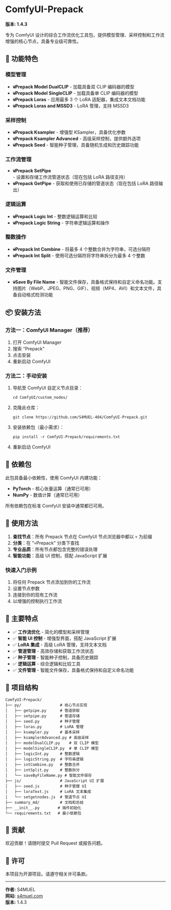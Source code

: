 # ComfyUI-Prepack

**版本: 1.4.3**

专为 ComfyUI 设计的综合工作流优化工具包，提供模型管理、采样控制和工作流增强的核心节点，具备专业级可靠性。

## 🚀 功能特色

### 模型管理
- **💀Prepack Model DualCLIP** - 加载具备双 CLIP 编码器的模型
- **💀Prepack Model SingleCLIP** - 加载具备单 CLIP 编码器的模型
- **💀Prepack Loras** - 应用最多 3 个 LoRA 适配器，集成文本文档功能
- **💀Prepack Loras and MSSD3** - LoRA 管理，支持 MSSD3

### 采样控制
- **💀Prepack Ksampler** - 增强型 KSampler，具备优化参数
- **💀Prepack Ksampler Advanced** - 高级采样控制，提供额外选项
- **💀Prepack Seed** - 智能种子管理，具备随机生成和历史跟踪功能

### 工作流管理
- **💀Prepack SetPipe** - 设置和存储工作流管道状态（现在包括 LoRA 路径支持）
- **💀Prepack GetPipe** - 获取和使用已存储的管道状态（现在包括 LoRA 路径输出）

### 逻辑运算
- **💀Prepack Logic Int** - 整数逻辑运算和比较
- **💀Prepack Logic String** - 字符串逻辑运算和操作

### 整数操作
- **💀Prepack Int Combine** - 将最多 4 个整数合并为字符串，可选分隔符
- **💀Prepack Int Split** - 使用可选分隔符将字符串拆分为最多 4 个整数

### 文件管理
- **💀Save By File Name** - 智能文件保存，具备格式保持和自定义命名功能。支持图片（WebP、JPEG、PNG、GIF）、视频（MP4、AVI）和文本文件，具备自动格式检测功能

## 📦 安装方法

### 方法一：ComfyUI Manager（推荐）
1. 打开 ComfyUI Manager
2. 搜索 "Prepack"
3. 点击安装
4. 重新启动 ComfyUI

### 方法二：手动安装
1. 导航至 ComfyUI 自定义节点目录：
   ```
   cd ComfyUI/custom_nodes/
   ```
2. 克隆此仓库：
   ```
   git clone https://github.com/S4MUEL-404/ComfyUI-Prepack.git
   ```
3. 安装依赖包（最小需求）：
   ```
   pip install -r ComfyUI-Prepack/requirements.txt
   ```
4. 重新启动 ComfyUI

## 🔧 依赖包

此包具备最小依赖性，使用 ComfyUI 内建功能：
- **PyTorch** - 核心张量运算（通常已可用）
- **NumPy** - 数值计算（通常已可用）

所有依赖包在标准 ComfyUI 安装中通常都已可用。

## 📖 使用方法

1. **查找节点**：所有 Prepack 节点在 ComfyUI 节点浏览器中都以 💀 为前缀
2. **分类**：在 "💀Prepack" 分类下查找
3. **专业品质**：所有节点都包含完整的错误处理
4. **智能功能**：高级 UI 控制，搭配 JavaScript 扩展

### 快速入门示例
1. 将任何 Prepack 节点添加到你的工作流
2. 设置节点参数
3. 连接到你的现有工作流
4. 以增强的控制执行工作流

## 🎯 主要特点

- ✅ **工作流优化** - 简化的模型和采样管理
- ✅ **智能 UI 控制** - 增强型界面，搭配 JavaScript 扩展
- ✅ **LoRA 集成** - 高级 LoRA 管理，支持文本文档
- ✅ **管道管理** - 高效存储和获取工作流状态
- ✅ **种子管理** - 智能种子控制，具备历史跟踪
- ✅ **逻辑运算** - 综合逻辑和比较工具
- ✅ **文件管理** - 智能文件保存，具备格式保持和自定义命名功能

## 📁 项目结构

```
ComfyUI-Prepack/
├── py/                 # 核心节点实现
│   ├── getpipe.py      # 管道获取
│   ├── setpipe.py      # 管道存储
│   ├── seed.py         # 种子管理
│   ├── loras.py        # LoRA 管理
│   ├── ksampler.py     # 基本采样
│   ├── ksamplerAdvanced.py # 高级采样
│   ├── modelDualCLIP.py    # 双 CLIP 模型
│   ├── modelSingleCLIP.py  # 单 CLIP 模型
│   ├── logicInt.py     # 整数逻辑
│   ├── logicString.py  # 字符串逻辑
│   ├── intCombine.py   # 整数合并
│   ├── intSplit.py     # 整数拆分
│   └── saveByFileName.py # 智能文件保存
├── js/                 # JavaScript UI 扩展
│   ├── seed.js         # 种子管理 UI
│   ├── loraText.js     # LoRA 文本集成
│   └── setgetnodes.js  # 管道节点 UI
├── summary_md/         # 文档和总结
├── __init__.py        # 插件初始化
└── requirements.txt   # 最小依赖包
```

## 🤝 贡献

欢迎贡献！请随时提交 Pull Request 或报告问题。

## 📜 许可

本项目为开源项目。请遵守相关许可条款。

---

**作者:** S4MUEL  
**网站:** [s4muel.com](https://s4muel.com)  
**版本:** 1.4.3
